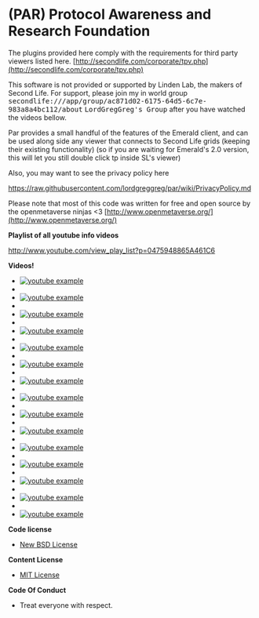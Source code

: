 # (PAR) Protocol Awareness and Research Foundation

The plugins provided here comply with the requirements for third party viewers listed here. [http://secondlife.com/corporate/tpv.php](http://secondlife.com/corporate/tpv.php)

This software is not provided or supported by Linden Lab, the makers of Second Life. For support, please join my in world group <tt>secondlife:///app/group/ac871d02-6175-64d5-6c7e-983a8a4bc112/about</tt> <tt>LordGregGreg's Group</tt> after you have watched the videos bellow.

Par provides a small handful of the features of the Emerald client, and can be used along side any viewer that connects to Second Life grids (keeping their existing functionality) (so if you are waiting for Emerald's 2.0 version, this will let you still double click tp inside SL's viewer)

Also, you may want to see the privacy policy here 

https://raw.githubusercontent.com/lordgreggreg/par/wiki/PrivacyPolicy.md


Please note that most of this code was written for free and open source by the openmetaverse ninjas <3 [http://www.openmetaverse.org/](http://www.openmetaverse.org/)

**Playlist of all youtube info videos**

http://www.youtube.com/view_play_list?p=0475948865A461C6

**Videos!**

  * [![youtube example](http://img.youtube.com/vi/_iVSroLAOEQ/0.jpg)](http://www.youtube.com/watch?v=_iVSroLAOEQ)
  * 
  * [![youtube example](http://img.youtube.com/vi/MBNUogQLH0U/0.jpg)](http://www.youtube.com/watch?v=MBNUogQLH0U)
  * 
  * [![youtube example](http://img.youtube.com/vi/61EcWxSG-3w/0.jpg)](http://www.youtube.com/watch?v=61EcWxSG-3w)
  * 
  * [![youtube example](http://img.youtube.com/vi/FjILXyD1xVw/0.jpg)](http://www.youtube.com/watch?v=FjILXyD1xVw)
  * 
  * [![youtube example](http://img.youtube.com/vi/deE-4mNuEAI/0.jpg)](http://www.youtube.com/watch?v=deE-4mNuEAI)
  * 
  * [![youtube example](http://img.youtube.com/vi/9YNq5TrR7Hk/0.jpg)](http://www.youtube.com/watch?v=9YNq5TrR7Hk)
  * 
  * [![youtube example](http://img.youtube.com/vi/P1jgFknx90M/0.jpg)](http://www.youtube.com/watch?v=P1jgFknx90M)
  * 
  * [![youtube example](http://img.youtube.com/vi/HlHEjw2m788/0.jpg)](http://www.youtube.com/watch?v=HlHEjw2m788)
  * 
  * [![youtube example](http://img.youtube.com/vi/wC2JB0UR0WM/0.jpg)](http://www.youtube.com/watch?v=wC2JB0UR0WM)
  * 
  * [![youtube example](http://img.youtube.com/vi/ActV8A6-edM/0.jpg)](http://www.youtube.com/watch?v=ActV8A6-edM)
  * 
  * [![youtube example](http://img.youtube.com/vi/FFyJF9RzjGw/0.jpg)](http://www.youtube.com/watch?v=FFyJF9RzjGw)
  * 
  * [![youtube example](http://img.youtube.com/vi/kvFY873ZxAQ/0.jpg)](http://www.youtube.com/watch?v=kvFY873ZxAQ)
  * 
  * [![youtube example](http://img.youtube.com/vi/0hT5TE-k33g/0.jpg)](http://www.youtube.com/watch?v=0hT5TE-k33g)
  * 
  * [![youtube example](http://img.youtube.com/vi/d4ZvVoo6fuY/0.jpg)](http://www.youtube.com/watch?v=d4ZvVoo6fuY)
  * 
  * [![youtube example](http://img.youtube.com/vi/Qe3Scq9ekCs/0.jpg)](http://www.youtube.com/watch?v=Qe3Scq9ekCs)

**Code license**
  * [New BSD License](http://opensource.org/licenses/BSD-3-Clause)
  
**Content License**
  * [MIT License](http://opensource.org/licenses/mit-license.php) 
  
**Code Of Conduct**
  * Treat everyone with respect.
  
